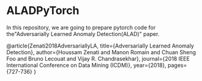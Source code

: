 # ALADPyTorch
In this repository, we are going to prepare pytorch code for the"Adversarially Learned Anomaly Detection(ALAD)" paper.

@article{Zenati2018AdversariallyLA,
  title={Adversarially Learned Anomaly Detection},
  author={Houssam Zenati and Manon Romain and Chuan Sheng Foo and Bruno Lecouat and Vijay R. Chandrasekhar},
  journal={2018 IEEE International Conference on Data Mining (ICDM)},
  year={2018},
  pages={727-736}
}